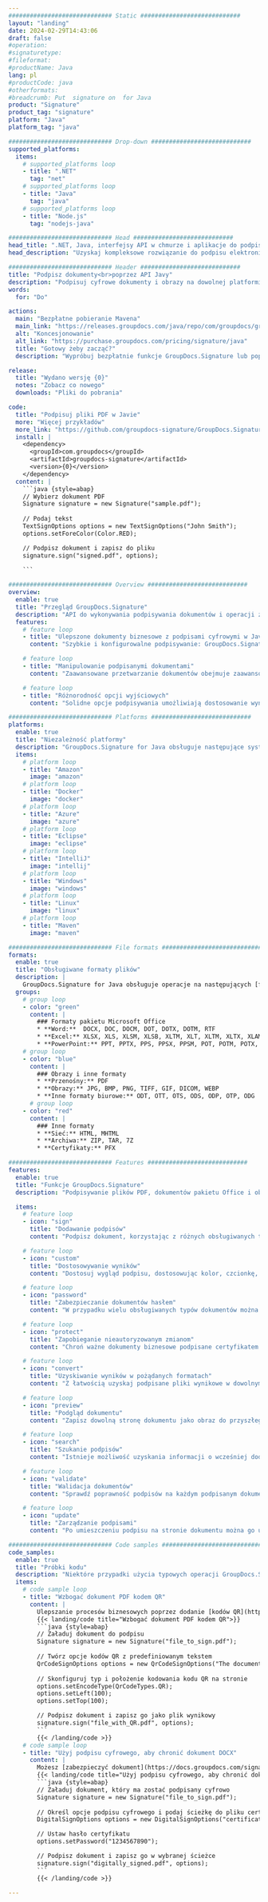 ```yaml
---
############################# Static ############################
layout: "landing"
date: 2024-02-29T14:43:06
draft: false
#operation: 
#signaturetype: 
#fileformat: 
#productName: Java
lang: pl
#productCode: java
#otherformats: 
#breadcrumb: Put  signature on  for Java
product: "Signature"
product_tag: "signature"
platform: "Java"
platform_tag: "java"

############################# Drop-down ############################
supported_platforms:
  items:
    # supported_platforms loop
    - title: ".NET"
      tag: "net"
    # supported_platforms loop
    - title: "Java"
      tag: "java"
    # supported_platforms loop
    - title: "Node.js"
      tag: "nodejs-java"

############################# Head ############################
head_title: ".NET, Java, interfejsy API w chmurze i aplikacje do podpisywania dokumentów online"
head_description: "Uzyskaj kompleksowe rozwiązanie do podpisu elektronicznego dokumentów dla aplikacji .NET, Java i opartych na chmurze. Podpisuj online popularne formaty dokumentów za pomocą prostej funkcji przeciągania i upuszczania"

############################# Header ############################
title: "Podpisz dokumenty<br>poprzez API Javy"
description: "Podpisuj cyfrowe dokumenty i obrazy na dowolnej platformie, korzystając z naszych elastycznych interfejsów API i rozwiązań opartych na aplikacjach dla programistów i użytkowników końcowych."
words:
  for: "Do"

actions:
  main: "Bezpłatne pobieranie Mavena"
  main_link: "https://releases.groupdocs.com/java/repo/com/groupdocs/groupdocs-signature/"
  alt: "Koncesjonowanie"
  alt_link: "https://purchase.groupdocs.com/pricing/signature/java"
  title: "Gotowy żeby zacząć?"
  description: "Wypróbuj bezpłatnie funkcje GroupDocs.Signature lub poproś o licencję"

release:
  title: "Wydano wersję {0}"
  notes: "Zobacz co nowego"
  downloads: "Pliki do pobrania"

code:
  title: "Podpisuj pliki PDF w Javie"
  more: "Więcej przykładów"
  more_link: "https://github.com/groupdocs-signature/GroupDocs.Signature-for-Java"
  install: |
    <dependency>
      <groupId>com.groupdocs</groupId>
      <artifactId>groupdocs-signature</artifactId>
      <version>{0}</version>
    </dependency>
  content: |
    ```java {style=abap}  
    // Wybierz dokument PDF
    Signature signature = new Signature("sample.pdf");
    
    // Podaj tekst
    TextSignOptions options = new TextSignOptions("John Smith");
    options.setForeColor(Color.RED);

    // Podpisz dokument i zapisz do pliku
    signature.sign("signed.pdf", options);
    
    ```

############################# Overview ############################
overview:
  enable: true
  title: "Przegląd GroupDocs.Signature"
  description: "API do wykonywania podpisywania dokumentów i operacji z tym związanych w aplikacjach Java"
  features:
    # feature loop
    - title: "Ulepszone dokumenty biznesowe z podpisami cyfrowymi w Javie"
      content: "Szybkie i konfigurowalne podpisywanie: GroupDocs.Signature for Java oferuje szeroką gamę opcji podpisu cyfrowego dla plików PDF, obrazów i dokumentów pakietu Office. Możesz używać tekstu, kodów kreskowych, kodów QR, certyfikatów cyfrowych, zdjęć lub ukrytych metadanych. Przetwarzanie dokumentów jest szybkie i wydajne."

    # feature loop
    - title: "Manipulowanie podpisanymi dokumentami"
      content: "Zaawansowane przetwarzanie dokumentów obejmuje zaawansowane operacje na podpisanych dokumentach za pomocą GroupDocs.Signature for Java. Możesz wyszukiwać i weryfikować podpisy dodane do dokumentów biznesowych, korzystając z różnych przydatnych kryteriów. Dodatkowo możesz uzyskać dostęp do szczegółowych informacji o dokumencie lub uzyskać podgląd jego stron."

    # feature loop
    - title: "Różnorodność opcji wyjściowych"
      content: "Solidne opcje podpisywania umożliwiają dostosowanie wyników dokumentów podpisanych za pomocą GroupDocs.Signature for Java. Możesz precyzyjnie umieścić dowolny podpis na dowolnej stronie dokumentu i skonfigurować jego wygląd na różne sposoby. Interfejs Java API obsługuje zapisywanie podpisanych dokumentów biznesowych w wielu obsługiwanych formatach i udostępnia opcje zabezpieczania ich hasłami."

############################# Platforms ############################
platforms:
  enable: true
  title: "Niezależność platformy"
  description: "GroupDocs.Signature for Java obsługuje następujące systemy operacyjne, struktury i menedżery pakietów"
  items:
    # platform loop
    - title: "Amazon"
      image: "amazon"
    # platform loop
    - title: "Docker"
      image: "docker"
    # platform loop
    - title: "Azure"
      image: "azure"
    # platform loop
    - title: "Eclipse"
      image: "eclipse"
    # platform loop
    - title: "IntelliJ"
      image: "intellij"
    # platform loop
    - title: "Windows"
      image: "windows"
    # platform loop
    - title: "Linux"
      image: "linux"
    # platform loop
    - title: "Maven"
      image: "maven"

############################# File formats ############################
formats:
  enable: true
  title: "Obsługiwane formaty plików"
  description: |
    GroupDocs.Signature for Java obsługuje operacje na następujących [formatach plików](https://docs.groupdocs.com/signature/java/supported-document-formats/).
  groups:
    # group loop
    - color: "green"
      content: |
        ### Formaty pakietu Microsoft Office
        * **Word:**  DOCX, DOC, DOCM, DOT, DOTX, DOTM, RTF
        * **Excel:** XLSX, XLS, XLSM, XLSB, XLTM, XLT, XLTM, XLTX, XLAM, SXC, SpreadsheetML
        * **PowerPoint:** PPT, PPTX, PPS, PPSX, PPSM, POT, POTM, POTX, PPTM
    # group loop
    - color: "blue"
      content: |
        ### Obrazy i inne formaty
        * **Przenośny:** PDF
        * **Obrazy:** JPG, BMP, PNG, TIFF, GIF, DICOM, WEBP
        * **Inne formaty biurowe:** ODT, OTT, OTS, ODS, ODP, OTP, ODG
      # group loop
    - color: "red"
      content: |
        ### Inne formaty
        * **Sieć:** HTML, MHTML
        * **Archiwa:** ZIP, TAR, 7Z
        * **Certyfikaty:** PFX

############################# Features ############################
features:
  enable: true
  title: "Funkcje GroupDocs.Signature"
  description: "Podpisywanie plików PDF, dokumentów pakietu Office i obrazów za pomocą podpisów cyfrowych"

  items:
    # feature loop
    - icon: "sign"
      title: "Dodawanie podpisów"
      content: "Podpisz dokument, korzystając z różnych obsługiwanych typów podpisów, umieszczając podpis cyfrowy dokładnie w dowolnym miejscu na dowolnej stronie."

    # feature loop
    - icon: "custom"
      title: "Dostosowywanie wyników"
      content: "Dostosuj wygląd podpisu, dostosowując kolor, czcionkę, obramowanie, obrót i inne funkcje, aby osiągnąć pożądany rezultat."

    # feature loop
    - icon: "password"
      title: "Zabezpieczanie dokumentów hasłem"
      content: "W przypadku wielu obsługiwanych typów dokumentów można chronić podpisany dokument hasłem."

    # feature loop
    - icon: "protect"
      title: "Zapobieganie nieautoryzowanym zmianom"
      content: "Chroń ważne dokumenty biznesowe podpisane certyfikatem cyfrowym przed nieautoryzowanymi modyfikacjami."

    # feature loop
    - icon: "convert"
      title: "Uzyskiwanie wyników w pożądanych formatach"
      content: "Z łatwością uzyskaj podpisane pliki wynikowe w dowolnym obsługiwanym formacie. Możesz także bez wysiłku konwertować dokumenty MS Word do formatu PDF."

    # feature loop
    - icon: "preview"
      title: "Podgląd dokumentu"
      content: "Zapisz dowolną stronę dokumentu jako obraz do przyszłego przetwarzania."

    # feature loop
    - icon: "search"
      title: "Szukanie podpisów"
      content: "Istnieje możliwość uzyskania informacji o wcześniej dodanych podpisach w konkretnych dokumentach."

    # feature loop
    - icon: "validate"
      title: "Walidacja dokumentów"
      content: "Sprawdź poprawność podpisów na każdym podpisanym dokumencie."

    # feature loop
    - icon: "update"
      title: "Zarządzanie podpisami"
      content: "Po umieszczeniu podpisu na stronie dokumentu można go usunąć, przenieść lub zaktualizować w razie potrzeby."

############################# Code samples ############################
code_samples:
  enable: true
  title: "Próbki kodu"
  description: "Niektóre przypadki użycia typowych operacji GroupDocs.Signature for Java"
  items:
    # code sample loop
    - title: "Wzbogać dokument PDF kodem QR"
      content: |
        Ulepszanie procesów biznesowych poprzez dodanie [kodów QR](https://docs.groupdocs.com/signature/java/esign-document-with-qr-code-signature/) do określonych stron dokumentów PDF może być cenne. Poniżej znajduje się przykład dodania kodu QR za pomocą GroupDocs.Signature for Java.
        {{< landing/code title="Wzbogać dokument PDF kodem QR">}}
        ```java {style=abap}
        // Załaduj dokument do podpisu
        Signature signature = new Signature("file_to_sign.pdf");
        
        // Twórz opcje kodów QR z predefiniowanym tekstem
        QrCodeSignOptions options = new QrCodeSignOptions("The document is approved by John Smith");
        
        // Skonfiguruj typ i położenie kodowania kodu QR na stronie
        options.setEncodeType(QrCodeTypes.QR);
        options.setLeft(100);
        options.setTop(100);

        // Podpisz dokument i zapisz go jako plik wynikowy
        signature.sign("file_with_QR.pdf", options);
        ```
        {{< /landing/code >}}
    # code sample loop
    - title: "Użyj podpisu cyfrowego, aby chronić dokument DOCX"
      content: |
        Możesz [zabezpieczyć dokument](https://docs.groupdocs.com/signature/java/esign-document-with-digital-signature/), używając podpisów osobistych lub firmowych przechowywanych jako certyfikaty cyfrowe. Dokumentów zabezpieczonych certyfikatem nie można zmieniać bez unieważnienia podpisu.
        {{< landing/code title="Użyj podpisu cyfrowego, aby chronić dokument DOCX">}}
        ```java {style=abap}   
        // Załaduj dokument, który ma zostać podpisany cyfrowo
        Signature signature = new Signature("file_to_sign.pdf");
        
        // Określ opcje podpisu cyfrowego i podaj ścieżkę do pliku certyfikatu
        DigitalSignOptions options = new DigitalSignOptions("certificate.pfx");

        // Ustaw hasło certyfikatu
        options.setPassword("1234567890");

        // Podpisz dokument i zapisz go w wybranej ścieżce
        signature.sign("digitally_signed.pdf", options);
        ```
        {{< /landing/code >}}

---
```

